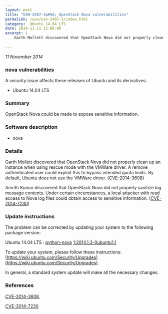 ```yaml
---
layout: post
title: "USN-2407-1&#58; OpenStack Nova vulnerabilities"
permalink: /usn/usn-2407-1/index.html
category:  Ubuntu 14.04 LTS
date: 2014-11-11 12:00:00
excerpt: |
    Garth Mollett discovered that OpenStack Nova did not properly clean up an instance when using rescue mode with the VMWare driver. A remove authenticated user could exploit this to bypass intended quota limits. By default, Ubuntu does not use the VMWare driver. ([CVE-2014-3608](http://people.ubuntu.com/~ubuntu-security/cve/CVE-2014-3608))
    
--- 
```

 
 

*11 November 2014*

### nova vulnerabilities

A security issue affects these releases of Ubuntu and its derivatives:

* Ubuntu 14.04 LTS

### Summary

OpenStack Nova could be made to expose sensitive information. 

### Software description

* nova 

### Details

Garth Mollett discovered that OpenStack Nova did not properly clean up an instance when using rescue mode with the VMWare driver. A remove authenticated user could exploit this to bypass intended quota limits. By default, Ubuntu does not use the VMWare driver. ([CVE-2014-3608](http://people.ubuntu.com/~ubuntu-security/cve/CVE-2014-3608))

Amrith Kumar discovered that OpenStack Nova did not properly sanitize log message contents. Under certain circumstances, a local attacker with read access to Nova log files could obtain access to sensitive information. ([CVE-2014-7230](http://people.ubuntu.com/~ubuntu-security/cve/CVE-2014-7230)) 

### Update instructions

The problem can be corrected by updating your system to the following package version:

Ubuntu 14.04 LTS
 : [python-nova](https://launchpad.net/ubuntu/+source/nova) <span> [1:2014.1.3-0ubuntu1.1](https://launchpad.net/ubuntu/+source/nova/1:2014.1.3-0ubuntu1.1) </span> 

To update your system, please follow these instructions: [https://wiki.ubuntu.com/Security/Upgrades](https://wiki.ubuntu.com/Security/Upgrades).

In general, a standard system update will make all the necessary changes. 

### References

 
 [CVE-2014-3608](http://people.ubuntu.com/~ubuntu-security/cve/CVE-2014-3608), 

 [CVE-2014-7230](http://people.ubuntu.com/~ubuntu-security/cve/CVE-2014-7230)
 

